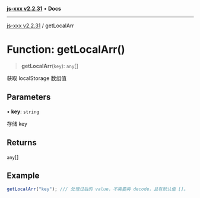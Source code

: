 [**js-xxx v2.2.31**](../README.md) • **Docs**

***

[js-xxx v2.2.31](../README.md) / getLocalArr

# Function: getLocalArr()

> **getLocalArr**(`key`): `any`[]

获取 localStorage 数组值

## Parameters

• **key**: `string`

存储 key

## Returns

`any`[]

## Example

```ts
getLocalArr("key"); /// 处理过后的 value，不需要再 decode，且有默认值 []。
```
